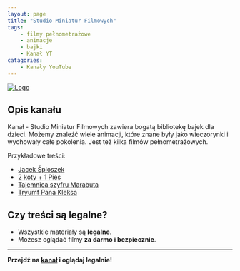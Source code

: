 ```yaml
---
layout: page
title: "Studio Miniatur Filmowych"
tags: 
    - filmy pełnometrażowe
    - animacje
    - bajki
    - Kanał YT
catagories:
    - Kanały YouTube
---
```

[![Logo](https://yt3.googleusercontent.com/ytc/AIdro_lqqEMCwLR4tYtUirnqBExF_1ylz2IN6g-0hDMjh8ZzRdU=s160-c-k-c0x00ffffff-no-rj)](https://www.youtube.com/@StudioMiniaturF)
## Opis kanału

Kanał - Studio Miniatur Filmowych zawiera bogatą bibliotekę bajek dla dzieci. Możemy znaleźć wiele animacji, które znane były jako wieczorynki i wychowały całe pokolenia. Jest też kilka filmów pełnometrażowych.

Przykładowe treści:
- [Jacek Śpioszek](https://www.youtube.com/watch?v=p9Rxiw4YUFQ&list=PLfRon1S8GtRM3Ls_YfZTKiZtJR1C3pYKO)
- [2 koty + 1 Pies](https://www.youtube.com/watch?v=jwXhqP_6CUg)
- [Tajemnica szyfru Marabuta](https://www.youtube.com/watch?v=1NJ17Epjh6g)
- [Tryumf Pana Kleksa](https://www.youtube.com/watch?v=CLplHNBFUVY)

## Czy treści są legalne?

- Wszystkie materiały są **legalne**.
- Możesz oglądać filmy **za darmo i bezpiecznie**.

---

**Przejdź na [kanał](https://www.youtube.com/@StudioMiniaturF) i oglądaj legalnie!**
